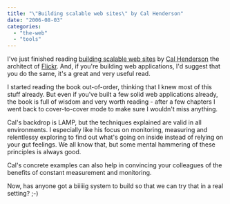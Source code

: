 ```yaml
---
title: "\"Building scalable web sites\" by Cal Henderson"
date: "2006-08-03"
categories: 
  - "the-web"
  - "tools"
---
```


I've just finished reading [building scalable web sites](http://www.amazon.com/exec/obidos/ASIN/0596102356/bertrandswebl-20/103-2277086-8331859?creative=327641&camp=14573&adid=13Q5DQAY8ST1XF0KEB7R&link_code=as1) by [Cal Henderson](http://www.iamcal.com/) the architect of [Flickr](http://flickr.com). And, if you're building web applications, I'd suggest that you do the same, it's a great and very useful read.

I started reading the book out-of-order, thinking that I knew most of this stuff already. But even if you've built a few solid web applications already, the book is full of wisdom and very worth reading - after a few chapters I went back to cover-to-cover mode to make sure I wouldn't miss anything.

Cal's backdrop is LAMP, but the techniques explained are valid in all environments. I especially like his focus on monitoring, measuring and relentlessy exploring to find out what's going on inside instead of relying on your gut feelings. We all know that, but some mental hammering of these principles is always good.

Cal's concrete examples can also help in convincing your colleagues of the benefits of constant measurement and monitoring.

Now, has anyone got a biiiiig system to build so that we can try that in a real setting? ;-)
